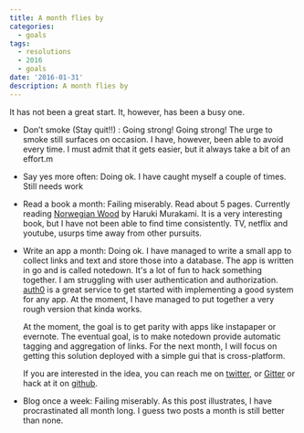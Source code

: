 ```yaml
---
title: A month flies by
categories:
  - goals
tags:
  - resolutions
  - 2016
  - goals
date: '2016-01-31'
description: A month flies by
---
```

It has not been a great start. It, however, has been a busy one. 

 - Don’t smoke (Stay quit!!) : Going strong!
   Going strong! The urge to smoke still surfaces on occasion. I have, however, been able to avoid every time. I must admit that it gets easier, but it always take a bit of an effort.m
   
 - Say yes more often: Doing ok. 
   I have caught myself a couple of times. Still needs work

 - Read a book a month: Failing miserably.
   Read about 5 pages. Currently reading [Norwegian Wood][1] by Haruki Murakami. It is a very interesting book, but I have not been able to find time consistently. TV, netflix and youtube, usurps time away from other pursuits. 
   
 - Write an app a month: Doing ok.
   I have managed to write a small app to collect links and text and store those into a database. The app is written in go and is called notedown. It's a lot of fun to hack something together. I am struggling with user authentication and authorization. [auth0][2] is a great service to get started with implementing a good system for any app. At the moment, I have managed to put together a very rough version that kinda works. 

   At the moment, the goal is to get parity with apps like instapaper or evernote. The eventual goal, is to make notedown provide automatic tagging and aggregation of links. For the next month, I will focus on getting this solution deployed with a simple gui that is cross-platform.

   If you are interested in the idea, you can reach me on [twitter][3], or [Gitter][5] or hack at it on [github][4].

 - Blog once a week: Failing miserably.
   As this post illustrates, I have procrastinated all month long. I guess two posts a month is still better than none. 


[1]: http://amzn.to/1PI7fTC
[2]: https://auth0.com/
[3]: http://twitter.com/shiva
[4]: https://github.com/shiva/notedown
[5]: https://gitter.im/shiva/notedown?utm_source=badge&utm_medium=badge&utm_campaign=pr-badge



